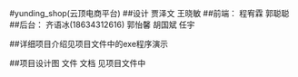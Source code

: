 #yunding_shop(云顶电商平台)
##设计
贾泽文 王晓敏
##前端：
程宥霖 郭聪聪
##后台：
齐语冰(18634312616) 郭怡馨 胡国斌 任宇

##详细项目介绍见项目文件中的exe程序演示

##项目设计图 文件 文档 见项目文件中